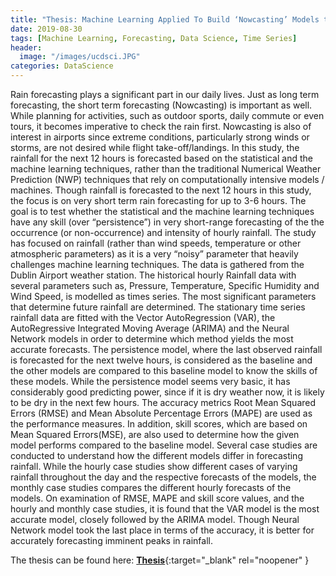 ```yaml
---
title: "Thesis: Machine Learning Applied To Build ‘Nowcasting’ Models to Predict Irish Rainfall"
date: 2019-08-30
tags: [Machine Learning, Forecasting, Data Science, Time Series]
header:
  image: "/images/ucdsci.JPG"
categories: DataScience
---
```


Rain forecasting plays a significant part in our daily lives. Just as long term forecasting, the short term forecasting (Nowcasting) is important as well. While planning for activities, such as outdoor sports, daily commute or even tours, it becomes imperative to check the rain first. Nowcasting is also of interest in airports since extreme conditions, particularly strong winds or storms, are not desired while flight take-off/landings. In this study, the rainfall for the next 12 hours is forecasted based on the statistical and the machine learning techniques, rather than the traditional Numerical Weather Prediction (NWP) techniques that rely on computationally intensive models / machines. Though rainfall is forecasted to the next 12 hours in this study, the focus is on very short term rain forecasting for up to 3-6 hours. The goal is to test whether the statistical and the machine learning techniques have any skill (over “persistence”) in very short-range forecasting of the the occurrence (or non-occurrence) and intensity of hourly rainfall. The study has focused on rainfall (rather than wind speeds, temperature or other atmospheric parameters) as it is a very “noisy” parameter that heavily challenges machine learning techniques. The data is gathered from the Dublin Airport weather station. The historical hourly Rainfall data with several parameters such as, Pressure, Temperature, Specific Humidity and Wind Speed, is modelled as times series. The most significant parameters that determine future rainfall are determined. The stationary time series rainfall data are fitted with the Vector AutoRegression (VAR), the AutoRegressive Integrated Moving Average (ARIMA) and the Neural Network models in order to determine which method yields the most accurate forecasts. The persistence model, where the last observed rainfall is forecasted for the next twelve hours, is considered as the baseline and the other models are compared to this baseline model to know the skills of these models. While the persistence model seems very basic, it has considerably good predicting power, since if it is dry weather now, it is likely to be dry in the next few hours. The accuracy metrics Root Mean Squared Errors (RMSE) and Mean Absolute Percentage Errors (MAPE) are used as the performance measures. In addition, skill scores, which are based on Mean Squared Errors(MSE), are also used to determine how the given model performs compared to the baseline model. Several case studies are conducted to understand how the different models differ in forecasting rainfall. While the hourly case studies show different cases of varying rainfall throughout the day and the respective forecasts of the models, the monthly case studies compares the different hourly forecasts of the models. On examination of RMSE, MAPE and skill score values, and the hourly and monthly case studies, it is found that the VAR model is the most accurate model, closely followed by the ARIMA model. Though Neural Network model took the last place in terms of the accuracy, it is better for accurately forecasting imminent peaks in rainfall.

The thesis can be found here:
[**Thesis**](https://abhishek7kulkarni.github.io/thesis/Thesis-RainNowcasting-18200536.pdf){:target="_blank" rel="noopener" }
